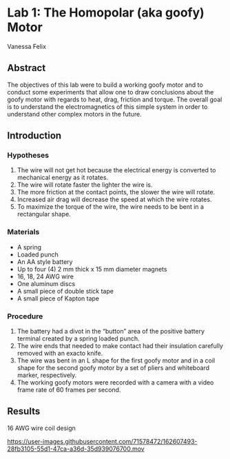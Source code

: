 # Lab 1: The Homopolar (aka goofy) Motor
Vanessa Felix

## Abstract

The objectives of this lab were to build a working goofy motor and to conduct some experiments that allow one to draw conclusions about the goofy motor with regards to heat, drag, friction and torque. The overall goal is to understand the electromagnetics of this simple system in order to understand other complex motors in the future. 


## Introduction

### Hypotheses

1. The wire will not get hot because the electrical energy is converted to mechanical energy as it rotates. 
2. The wire will rotate faster the lighter the wire is.
3. The more friction at the contact points, the slower the wire will rotate.
4. Increased air drag will decrease the speed at which the wire rotates. 
5. To maximize the torque of the wire, the wire needs to be bent in a rectangular shape. 

### Materials
- A spring
- Loaded punch
- An AA style battery
- Up to four (4) 2 mm thick x 15 mm diameter magnets
- 16, 18, 24 AWG wire 
- One aluminum discs
- A small piece of double stick tape 
- A small piece of Kapton tape

### Procedure 
1. The battery had a divot in the “button” area of the positive battery terminal created by a spring loaded punch. 
2. The wire ends that needed to make contact had their insulation carefully removed with an exacto knife.
3. The wire was bent in an L shape for the first goofy motor and in a coil shape for the second goofy motor by a set of pliers and whiteboard marker, respectively. 
4. The working goofy motors were recorded with a camera with a video frame rate of 60 frames per second. 

## Results

16 AWG wire coil design 



https://user-images.githubusercontent.com/71578472/162607493-28fb3105-55d1-47ca-a36d-35d939076700.mov













